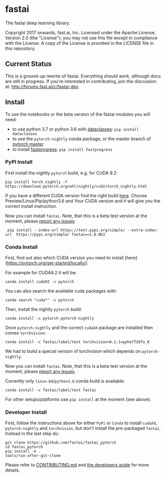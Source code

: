 # fastai

The fastai deep learning library.

Copyright 2017 onwards, fast.ai, Inc. Licensed under the Apache License, Version 2.0 (the "License"); you may not use this file except in compliance with the License. A copy of the License is provided in the LICENSE file in this repository.

## Current Status

This is a ground-up rewrite of fastai. Everything should work, although docs are still in progress. If you're interested in contributing, join the discussion at: http://forums.fast.ai/c/fastai-dev.

## Install

To use the notebooks or the beta version of the fastai modules you will need:
- to use python 3.7 or python 3.6 with [dataclasses](https://github.com/ericvsmith/dataclasses): `pip install dataclasses`
- to use the `pytorch-nightly` conda package, or the master branch of [pytorch master](https://github.com/pytorch/pytorch#from-source)
- to install [fastprogress](https://github.com/fastai/fastprogress): `pip install fastprogress`



### PyPI Install

First install the nightly `pytorch` build, e.g. for CUDA 9.2:

    pip install torch_nightly -f https://download.pytorch.org/whl/nightly/cu92/torch_nightly.html

If you have a different CUDA version find the right build [here](https://pytorch.org/get-started/locally/). Choose Preview/Linux/Pip/python3.6 and Your CUDA version and it will give you the correct install instruction.

Now you can install `fastai`. Note, that this is a beta test version at the moment, please [report any issues](https://github.com/fastai/fastai_pytorch/issues/):

     pip install --index-url https://test.pypi.org/simple/ --extra-index-url  https://pypi.org/simple/ fastai==1.0.0b3


### Conda Install

First, find out also which CUDA version you need to install [here] (https://pytorch.org/get-started/locally/).

For example for CUDA9.2 it will be:

    conda install cuda92 -c pytorch

You can also search the available cuda packages with:

    conda search "cuda*" -c pytorch

Then, install the nightly `pytorch` build:

    conda install -c pytorch pytorch-nightly

Once `pytorch-nightly` and the correct `cudaXX` package are installed then comes `torchvision`:

    conda install -c fastai/label/test torchvision=0.2.1=pyhe7f20fa_0

We had to build a special version of torchvision which depends on `pytorch-nightly`.

Now you can install `fastai`. Note, that this is a beta test version at the moment, please [report any issues](https://github.com/fastai/fastai_pytorch/issues/).

Currently only `linux-64`/`python3.6` conda build is available:

    conda install -c fastai/label/test fastai

For other setups/platforms use `pip install` at the moment (see above).



### Developer Install

First, follow the instructions above for either `PyPi` or `Conda` to install `cudaXX`, `pytorch-nightly` and `torchvision`, but don't install the pre-packaged `fastai`. Instead in the last step do:

    git clone https://github.com/fastai/fastai_pytorch
    cd fastai_pytorch
    pip install -e .
    tools/run-after-git-clone

Please refer to [CONTRIBUTING.md](https://github.com/fastai/fastai_pytorch/blob/master/CONTRIBUTING.md) and [the developers guide](http://docs.fast.ai/developers.html) for more details.
